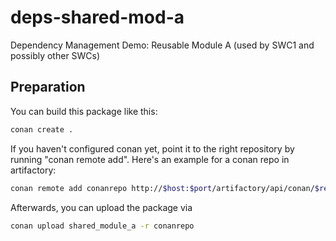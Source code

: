 # deps-shared-mod-a
Dependency Management Demo: Reusable Module A (used by SWC1 and possibly other SWCs)

## Preparation
You can build this package like this:
```sh
conan create .
```

If you haven't configured conan yet, point it to the right repository by running "conan remote add". Here's an example for a conan repo in artifactory:
```sh
conan remote add conanrepo http://$host:$port/artifactory/api/conan/$reponame
```

Afterwards, you can upload the package via 
```sh
conan upload shared_module_a -r conanrepo
```